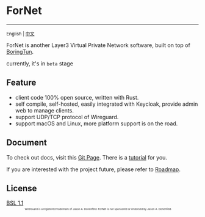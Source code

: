 # ForNet

---
<sub>English | [中文](./README_CN.md)</sub>

ForNet is another Layer3 Virtual Private Network software, built on top of [BoringTun](https://github.com/cloudflare/boringtun).

currently, it's in `beta` stage

## Feature
- client code 100% open source, written with Rust.
- self compile, self-hosted, easily integrated with Keycloak, provide admin web to manage clients.
- support UDP/TCP protocol of Wireguard.
- support macOS and Linux, more platform support is on the road.


## Document
To check out docs, visit this [Git Page](https://fornetcode.github.io/documentation). There is a [tutorial](https://fornetcode.github.io/documentation/guide/quick-start) for you.

If you are interested with the project future, please refer to [Roadmap](https://fornetcode.github.io/documentation/plan).

## License
[BSL 1.1](https://github.com/fornetcode/fornet/blob/main/LICENSE)
<sub><sub><sub><sub>WireGuard is a registered trademark of Jason A. Donenfeld. ForNet is not sponsored or endorsed by Jason A. Donenfeld.</sub></sub></sub></sub>